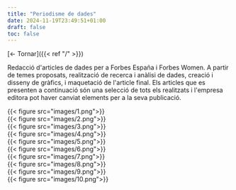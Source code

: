 ```yaml
---
title: "Periodisme de dades"
date: 2024-11-19T23:49:51+01:00
draft: false
toc: false
---
```


[<- Tornar]({{< ref "/" >}})

Redacció d'articles de dades per a Forbes España i Forbes Women. A partir de temes proposats, realització de recerca i anàlisi de dades, creació i disseny de gràfics, i maquetació de l'article final. Els articles que es presenten a continuació són una selecció de tots els realitzats i l'empresa editora pot haver canviat elements per a la seva publicació.

<div class="grid grid-cols-2 gap-4">
    <div>{{< figure src="images/1.png">}}</div>
    <div>{{< figure src="images/2.png">}}</div>
    <div>{{< figure src="images/3.png">}}</div>
    <div>{{< figure src="images/4.png">}}</div>
    <div>{{< figure src="images/5.png">}}</div>
    <div>{{< figure src="images/6.png">}}</div>
    <div>{{< figure src="images/7.png">}}</div>
    <div>{{< figure src="images/8.png">}}</div>
    <div>{{< figure src="images/9.png">}}</div>
    <div>{{< figure src="images/10.png">}}</div>
</div>
